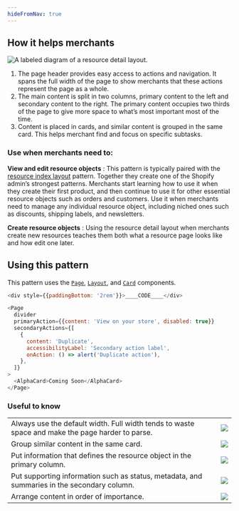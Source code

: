 ```yaml
---
hideFromNav: true
---
```


<div as="HowItHelps">

## How it helps merchants

![A labeled diagram of a resource detail layout.](/images/patterns/resource-detail-cover-image.png)

1. The page header provides easy access to actions and navigation. It spans the full width of the page to show merchants that these actions represent the page as a whole.
2. The main content is split in two columns, primary content to the left and secondary content to the right. The primary content occupies two thirds of the page to give more space to what’s most important most of the time.
3. Content is placed in cards, and similar content is grouped in the same card. This helps merchant find and focus on specific subtasks.

<div as="DefinitionTable">

### Use when merchants need to:

**View and edit resource objects**
: This pattern is typically paired with the [resource index layout](/patterns/resource-index-layout) pattern. Together they create one of the Shopify admin’s strongest patterns. Merchants start learning how to use it when they create their first product, and then continue to use it for other essential resource objects such as orders and customers. Use it when merchants need to manage any individual resource object, including niched ones such as discounts, shipping labels, and newsletters.

**Create resource objects**
: Using the resource detail layout when merchants create new resources teaches them both what a resource page looks like and how edit one later.

</div>
</div>
<div as="Usage">

## Using this pattern

This pattern uses the [`Page`](/components/page), [`Layout`](/components/layout), and [`Card`](/components/card) components.

```javascript {"type":"previewContext","for":"example"}
<div style={{paddingBottom: '2rem'}}>____CODE____</div>
```

```javascript {"type":"livePreview","id":"example"}
<Page
  divider
  primaryAction={{content: 'View on your store', disabled: true}}
  secondaryActions={[
    {
      content: 'Duplicate',
      accessibilityLabel: 'Secondary action label',
      onAction: () => alert('Duplicate action'),
    },
  ]}
>
  <AlphaCard>Coming Soon</AlphaCard>
</Page>
```

</div>
<div as="UsefulToKnow">

### Useful to know

|                                                                                                  |                                                   |
| ------------------------------------------------------------------------------------------------ | ------------------------------------------------- |
| Always use the default width. Full width tends to waste space and make the page harder to parse. | ![](/images/patterns/resource-detail-usage-1.png) |
| Group similar content in the same card.                                                          | ![](/images/patterns/resource-detail-usage-2.png) |
| Put information that defines the resource object in the primary column.                          | ![](/images/patterns/resource-detail-usage-3.png) |
| Put supporting information such as status, metadata, and summaries in the secondary column.      | ![](/images/patterns/resource-detail-usage-4.png) |
| Arrange content in order of importance.                                                          | ![](/images/patterns/resource-detail-usage-5.png) |

</div>
